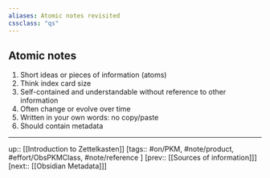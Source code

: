 ```yaml
---
aliases: Atomic notes revisited
cssclass: "qs"
---
```

## Atomic notes

1. Short ideas or pieces of information (atoms) 
2. Think index card size
3. Self-contained and understandable without reference to other information 
4. Often change or evolve over time
5. Written in your own words: no copy/paste
6. Should contain metadata

---
up:: [[Introduction to Zettelkasten]]
[tags:: #on/PKM, #note/product, #effort/ObsPKMClass, #note/reference  ]
[prev:: [[Sources of information]]]
[next:: [[Obsidian Metadata]]]

